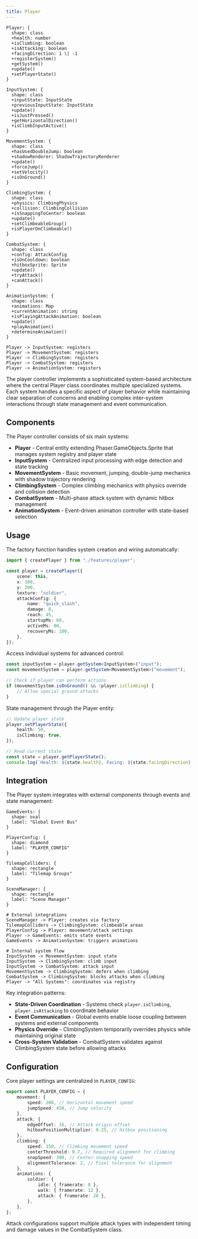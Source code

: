 ```yaml
---
title: Player
---
```


```d2 layout="elk"
Player: {
  shape: class
  +health: number
  +isClimbing: boolean
  +isAttacking: boolean
  +facingDirection: 1 \| -1
  +registerSystem()
  +getSystem()
  +update()
  +setPlayerState()
}

InputSystem: {
  shape: class
  +inputState: InputState
  +previousInputState: InputState
  +update()
  +isJustPressed()
  +getHorizontalDirection()
  +isClimbInputActive()
}

MovementSystem: {
  shape: class
  +hasUsedDoubleJump: boolean
  +shadowRenderer: ShadowTrajectoryRenderer
  +update()
  +forceJump()
  +setVelocity()
  +isOnGround()
}

ClimbingSystem: {
  shape: class
  +physics: ClimbingPhysics
  +collision: ClimbingCollision
  +isSnappingToCenter: boolean
  +update()
  +setClimbeableGroup()
  +isPlayerOnClimbeable()
}

CombatSystem: {
  shape: class
  +config: AttackConfig
  +isOnCooldown: boolean
  +hitboxSprite: Sprite
  +update()
  +tryAttack()
  +canAttack()
}

AnimationSystem: {
  shape: class
  +animations: Map
  +currentAnimation: string
  +isPlayingAttackAnimation: boolean
  +update()
  +playAnimation()
  +determineAnimation()
}

Player -> InputSystem: registers
Player -> MovementSystem: registers
Player -> ClimbingSystem: registers
Player -> CombatSystem: registers
Player -> AnimationSystem: registers
```

The player controller implements a sophisticated system-based architecture where the central Player class coordinates multiple specialized systems. Each system handles a specific aspect of player behavior while maintaining clear separation of concerns and enabling complex inter-system interactions through state management and event communication.

## Components

The Player controller consists of six main systems:

-   **Player** - Central entity extending Phaser.GameObjects.Sprite that manages system registry and player state
-   **InputSystem** - Centralized input processing with edge detection and state tracking
-   **MovementSystem** - Basic movement, jumping, double-jump mechanics with shadow trajectory rendering
-   **ClimbingSystem** - Complex climbing mechanics with physics override and collision detection
-   **CombatSystem** - Multi-phase attack system with dynamic hitbox management
-   **AnimationSystem** - Event-driven animation controller with state-based selection

## Usage

The factory function handles system creation and wiring automatically:

```typescript
import { createPlayer } from "./features/player";

const player = createPlayer({
    scene: this,
    x: 100,
    y: 200,
    texture: "soldier",
    attackConfig: {
        name: "quick_slash",
        damage: 8,
        reach: 45,
        startupMs: 60,
        activeMs: 80,
        recoveryMs: 100,
    },
});
```

Access individual systems for advanced control:

```typescript
const inputSystem = player.getSystem<InputSystem>("input");
const movementSystem = player.getSystem<MovementSystem>("movement");

// Check if player can perform actions
if (movementSystem.isOnGround() && !player.isClimbing) {
    // Allow special ground attacks
}
```

State management through the Player entity:

```typescript
// Update player state
player.setPlayerState({
    health: 50,
    isClimbing: true,
});

// Read current state
const state = player.getPlayerState();
console.log(`Health: ${state.health}, Facing: ${state.facingDirection}`);
```

## Integration

The Player system integrates with external components through events and state management:

```d2 layout="elk"
GameEvents: {
  shape: oval
  label: "Global Event Bus"
}

PlayerConfig: {
  shape: diamond
  label: "PLAYER_CONFIG"
}

TilemapColliders: {
  shape: rectangle
  label: "Tilemap Groups"
}

SceneManager: {
  shape: rectangle
  label: "Scene Manager"
}

# External integrations
SceneManager -> Player: creates via factory
TilemapColliders -> ClimbingSystem: climbeable areas
PlayerConfig -> Player: movement/attack settings
Player -> GameEvents: emits state events
GameEvents -> AnimationSystem: triggers animations

# Internal system flow
InputSystem -> MovementSystem: input state
InputSystem -> ClimbingSystem: climb input
InputSystem -> CombatSystem: attack input
MovementSystem -> ClimbingSystem: defers when climbing
CombatSystem -> ClimbingSystem: blocks attacks when climbing
Player -> "All Systems": coordinates via registry
```

Key integration patterns:

- **State-Driven Coordination** - Systems check `player.isClimbing`, `player.isAttacking` to coordinate behavior
- **Event Communication** - Global events enable loose coupling between systems and external components  
- **Physics Override** - ClimbingSystem temporarily overrides physics while maintaining original state
- **Cross-System Validation** - CombatSystem validates against ClimbingSystem state before allowing attacks

## Configuration

Core player settings are centralized in `PLAYER_CONFIG`:

```typescript
export const PLAYER_CONFIG = {
    movement: {
        speed: 200, // Horizontal movement speed
        jumpSpeed: 450, // Jump velocity
    },
    attack: {
        edgeOffset: 16, // Attack origin offset
        hitboxPositionMultiplier: 0.25, // Hitbox positioning
    },
    climbing: {
        speed: 150, // Climbing movement speed
        centerThreshold: 0.7, // Required alignment for climbing
        snapSpeed: 300, // Center-snapping speed
        alignmentTolerance: 2, // Pixel tolerance for alignment
    },
    animations: {
        soldier: {
            idle: { framerate: 8 },
            walk: { framerate: 12 },
            attack: { framerate: 20 },
        },
    },
};
```

Attack configurations support multiple attack types with independent timing and damage values in the CombatSystem class.
